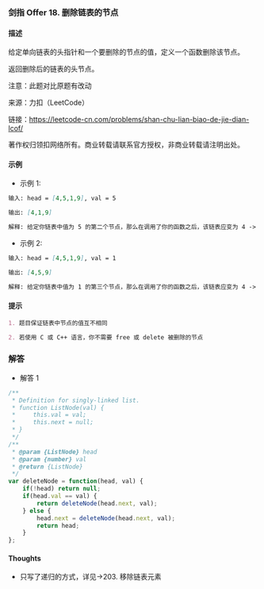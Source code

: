 ### 剑指 Offer 18. 删除链表的节点

#### 描述

给定单向链表的头指针和一个要删除的节点的值，定义一个函数删除该节点。

返回删除后的链表的头节点。

注意：此题对比原题有改动

来源：力扣（LeetCode）

链接：https://leetcode-cn.com/problems/shan-chu-lian-biao-de-jie-dian-lcof/

著作权归领扣网络所有。商业转载请联系官方授权，非商业转载请注明出处。

#### 示例

+ 示例 1:
```md
输入: head = [4,5,1,9], val = 5

输出: [4,1,9]

解释: 给定你链表中值为 5 的第二个节点，那么在调用了你的函数之后，该链表应变为 4 -> 1 -> 9.
```
+ 示例 2:
```md
输入: head = [4,5,1,9], val = 1

输出: [4,5,9]

解释: 给定你链表中值为 1 的第三个节点，那么在调用了你的函数之后，该链表应变为 4 -> 5 -> 9.
```


#### 提示
```md
1. 题目保证链表中节点的值互不相同

2. 若使用 C 或 C++ 语言，你不需要 free 或 delete 被删除的节点
```

### 解答

+ 解答 1
```js
/**
 * Definition for singly-linked list.
 * function ListNode(val) {
 *     this.val = val;
 *     this.next = null;
 * }
 */
/**
 * @param {ListNode} head
 * @param {number} val
 * @return {ListNode}
 */
var deleteNode = function(head, val) {
    if(!head) return null;
    if(head.val == val) {
        return deleteNode(head.next, val);
    } else {
        head.next = deleteNode(head.next, val);
        return head;
    }
};
```


#### Thoughts

+ 只写了递归的方式，详见->203. 移除链表元素